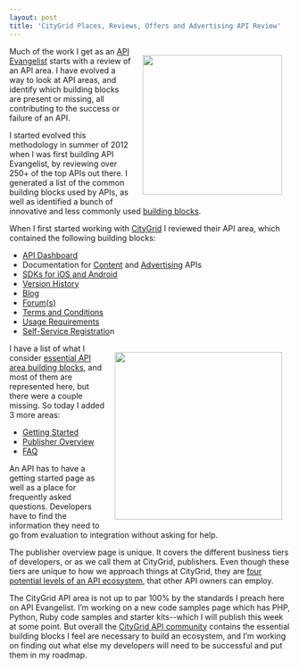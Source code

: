 ```yaml
---
layout: post
title: 'CityGrid Places, Reviews, Offers and Advertising API Review'
---
```

<p><a title="CityGrid API" href="http://developer.citygridmedia.com"><img style="padding: 15px;" src="http://kinlane-productions.s3.amazonaws.com/citygrid/CityGrid.png" alt="" width="250" align="right" /></a></p>
<p>Much of the work I get as an <a title="API Evangelist" href="http://www.apievangelist.com">API Evangelist</a> starts with a review of an API area.  I have evolved a way to look at API areas, and identify which building blocks are present or missing, all contributing to the success or failure of an API.</p>
<p>I started evolved this methodology in summer of 2012 when I was first building API Evangelist, by reviewing over 250+ of the top APIs out there.  I generated a list of the common building blocks used by APIs, as well as identified a bunch of innovative and less commonly used <a title="Building Blocks" href="http://blog.apievangelist.com/buildingblocks/">building blocks</a>.</p>
<p>When I first started working with <a title="CityGrid" href="http://www.citygrid.com">CityGrid</a> I reviewed their API area, which contained the following building blocks:</p>
<ul class="mainlist">
<li><a title="API Dashboard" href="http://developer.citygridmedia.com/">API Dashboard</a></li>
<li>Documentation for <a title="content api documentation" href="http://docs.citygridmedia.com/display/citygridv2/Content+by+CityGrid">Content</a> and <a title="advertising API" href="http://docs.citygridmedia.com/display/citygridv2/Ads+by+CityGrid">Advertising</a> APIs</li>
<li><a title="SDK for iOS and Android" href="http://docs.citygridmedia.com/display/citygridv2/SDKs">SDKs for iOS and Android</a></li>
<li><a title="version history" href="http://docs.citygridmedia.com/display/citygridv2/Version+history">Version History</a></li>
<li><a title="blog" href="http://www.citygridmedia.com/developer/blog/">Blog</a></li>
<li><a title="forums" href="http://www.citygridmedia.com/developer/forum/">Forum(s)</a></li>
<li><a title="terms and conditions" href="http://docs.citygridmedia.com/display/citygridv2/Terms+and+Conditions">Terms and Conditions</a></li>
<li><a title="usage requirements" href="http://docs.citygridmedia.com/display/citygridv2/Usage+Requirements">Usage Requirements</a></li>
<li><a title="self-service registration" href="http://developer.citygridmedia.com/dashboard/registration">Self-Service Registratio</a>n</li>
</ul>
<p><a href="http://docs.citygridmedia.com/display/citygridv2/Getting+Started"><img style="padding: 15px;" src="http://kinlane-productions.s3.amazonaws.com/citygrid/CityGrid-Getting-Started.png" alt="" width="300" align="right" /></a></p>
<p>I have a list of what I consider <a title="essential api building blocks" href="http://blog.apievangelist.com/2012/01/31/four-potential-levels-of-an-api-business-ecosystem/">essential API area building blocks</a>, and most of them are represented here, but there were a couple missing.  So today I added 3 more areas:</p>
<ul class="mainlist">
<li><a title="Getting Started" href="http://docs.citygridmedia.com/display/citygridv2/Getting+Started">Getting Started</a></li>
<li><a title="publisher overview" href="http://docs.citygridmedia.com/display/citygridv2/Publisher+Overview">Publisher Overview</a></li>
<li><a title="FAQ" href="http://docs.citygridmedia.com/display/citygridv2/FAQ">FAQ</a></li>
</ul>
<p>An API has to have a getting started page as well as a place for frequently asked questions.  Developers have to find the information they need to go from evaluation to integration without asking for help.</p>
<p>The publisher overview page is unique.  It covers the different business tiers of developers, or as we call them at CityGrid, publishers.  Even though these tiers are unique to how we approach things at CityGrid, they are <a title="four potential levels of an api ecosystem" href="http://blog.apievangelist.com/2012/01/31/four-potential-levels-of-an-api-business-ecosystem/">four potential levels of an API ecosystem</a>, that other API owners can employ.</p>
<p>The CityGrid API area is not up to par 100% by the standards I preach here on API Evangelist.  I&rsquo;m working on a new code samples page which has PHP, Python, Ruby code samples and starter kits--which I will publish this week at some point.  But overall the <a title="CityGrid API community" href="http://developer.citygridmedia.com">CityGrid API community</a> contains the essential building blocks I feel are necessary to build an ecosystem, and I&rsquo;m working on finding out what else my developers will need to be successful and put them in my roadmap.</p>
